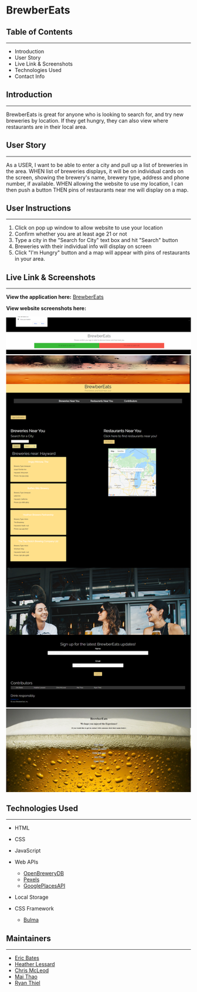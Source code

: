 # BrewberEats

## Table of Contents
--------------------

* Introduction
* User Story
* Live Link & Screenshots
* Technologies Used
* Contact Info

## Introduction
---------------

BrewberEats is great for anyone who is looking to search for, and try new breweries by location.  If they get hungry, they can also view where restaurants are in their local area.

## User Story
-------------

As a USER, I want to be able to enter a city and pull up a list of breweries in the area. WHEN list of breweries displays, it will be on individual cards on the screen, showing the brewery's name, brewery type, address and phone number, if available. WHEN allowing the website to use my location, I can then push a button THEN pins of restaurants near me will display on a map.

## User Instructions
--------------------
1. Click on pop up window to allow website to use your location
2. Confirm whether you are at least age 21 or not
3. Type a city in the "Search for City" text box and hit "Search" button
4. Breweries with their individual info will display on screen
5. Click "I'm Hungry" button and a map will appear with pins of restaurants in your area.

## Live Link & Screenshots
--------------------------

**View the application here:** [BrewberEats](https://hmlessard.github.io/Brewber/ "BrewberEats")

**View website screenshots here:**

![Brewber-modal](./assets/images/modal-location-alert.png "Modal and location-allow alert")
![Brewber-Main](./assets/images/Brewber-main.png "Brewber Main Page")
![Contact-page](./assets/images/Brewber-contact-page.png "Contact Page")


## Technologies Used
--------------------

* HTML
* CSS
* JavaScript
* Web APIs
    
    * [OpenBreweryDB](https://api.openbrewerydb.org "OpenBreweryDB")
    * [Pexels](https://www.pexels.com/api/ "Pexels")
    * [GooglePlacesAPI](https://developers.google.com/maps/documentation/places/web-service/search "GooglePlaces")
* Local Storage
* CSS Framework
    * [Bulma](https://bulma.io/)

## Maintainers
---------------

* [Eric Bates](https://github.com/ericbwebdev86)
* [Heather Lessard](https://github.com/Hmlessard/)
* [Chris McLeod](https://github.com/Chris-McLeod2)
* [Mai Thao](https://github.com/mthao14)
* [Ryan Thiel](https://github.com/rtthiel8)
